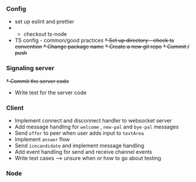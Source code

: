 ### Config
* set up eslint and prettier
* * checkout ts-node
* TS config - common/good practices
  ~~* Set up directory - check ts convention~~
  ~~* Change package name~~
  ~~* Create a new git repo~~
  ~~*  Commit / push~~

### Signaling server
~~* Commit the server code~~
* Write test for the server code

### Client
* Implement connect and disconnect handler to websocket server
* Add message handling for `welcome` , `new-pal` and `bye-pal` messages
* Send `offer` to peer when user adds input to `textArea`
* Implement `answer` flow 
* Send `icecandidate` and implement message handling
* Add event handling for send and receive channel events 
* Write test cases --> unsure when or how to go about testing 

### Node
